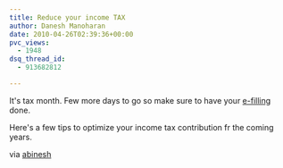```yaml
---
title: Reduce your income TAX
author: Danesh Manoharan
date: 2010-04-26T02:39:36+00:00
pvc_views:
  - 1948
dsq_thread_id:
  - 913682812

---
```

It's tax month. Few more days to go so make sure to have your [e-filling][1] done.

Here's a few tips to optimize your income tax contribution fr the coming years.



via [abinesh][2]

 [1]: https://e.hasil.org.my/
 [2]: http://www.abinesh.com/delirium/posts/reduce-income-tax-in-malaysia/